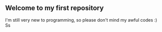 ## Welcome to my first repository

I'm still very new to programming, so please don't mind my awful codes :)
Ss
